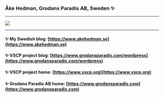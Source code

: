 ### Åke Hedman, Grodans Paradis AB, Sweden ✨

<!--
**grodansparadis/grodansparadis** is a ✨ _special_ ✨ repository because its `README.md` (this file) appears on your GitHub profile.

Here are some ideas to get you started:

- 🔭 I’m currently working on ...
- 🌱 I’m currently learning ...
- 👯 I’m looking to collaborate on ...
- 🤔 I’m looking for help with ...
- 💬 Ask me about ...
- 📫 How to reach me: ...
- 😄 Pronouns: ...
- ⚡ Fun fact: ...
-->

-----

<img align="center" src="https://github-readme-stats.vercel.app/api?username=grodansparadis&count_private=true&show_icons=true&layout=compact" />

----


#### ✨ My Swedish blog: [https://www.akehedman.se](https://www.akehedman.se)
#### ✨ VSCP project blog: [https://www.grodansparadis.com/wordpress](https://www.grodansparadis.com/wordpress)
#### ✨ VSCP project home: [https://www.vscp.org](https://www.vscp.org)
#### ✨ Grodans Paradis AB home: [https://www.grodansparadis.com](https://www.grodansparadis.com)

